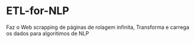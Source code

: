 # ETL-for-NLP
Faz o Web scrapping de páginas de rolagem infinita, Transforma e carrega os dados para algoritimos de NLP

